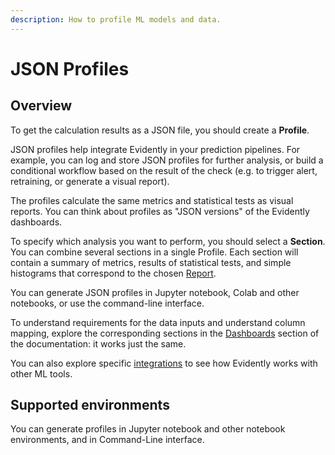 ```yaml
---
description: How to profile ML models and data.
---
```


# JSON Profiles

## Overview

To get the calculation results as a JSON file, you should create a **Profile**.

JSON profiles help integrate Evidently in your prediction pipelines. For example, you can log and store JSON profiles for further analysis, or build a conditional workflow based on the result of the check (e.g. to trigger alert, retraining, or generate a visual report). 

The profiles calculate the same metrics and statistical tests as visual reports. You can think about profiles as "JSON versions" of the Evidently dashboards. 

To specify which analysis you want to perform, you should select a **Section**. You can combine several sections in a single Profile. Each section will contain a summary of metrics, results of statistical tests, and simple histograms that correspond to the chosen [Report](../reports/).

You can generate JSON profiles in Jupyter notebook, Colab and other notebooks, or use the command-line interface. 

To understand requirements for the data inputs and understand column mapping, explore the corresponding sections in the [Dashboards](../dashboards/) section of the documentation: it works just the same.

You can also explore specific [integrations](../integrations) to see how Evidently works with other ML tools.

## Supported environments

You can generate profiles in Jupyter notebook and other notebook environments, and in Command-Line interface.
